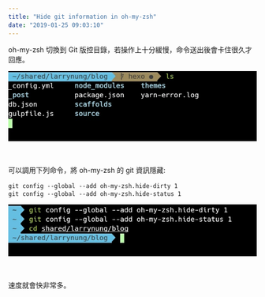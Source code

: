 ```yaml
---
title: "Hide git information in oh-my-zsh"
date: "2019-01-25 09:03:10"
---
```



oh-my-zsh 切換到 Git 版控目錄，若操作上十分緩慢，命令送出後會卡住很久才回應。

<!-- More -->

![1.jpg](1.jpg)

</br>


可以調用下列命令，將 oh-my-zsh 的 git 資訊隱藏:

    git config --global --add oh-my-zsh.hide-dirty 1
    git config --global --add oh-my-zsh.hide-status 1

![2.jpg](2.jpg)

</br>


速度就會快非常多。
